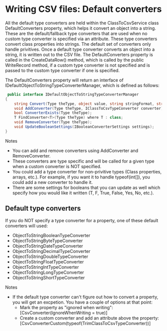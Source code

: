  # Writing CSV files: Default converters

 All the default type converters are held within the ClassToCsvService class DefaultConverters property, which helps it convert an object into a string.  These are the default/fallback type converters that are used when no custom type converter is specified via an attribute.  These type converters convert class properties into strings.  The default set of converters only handle privitives.  Once a default type converter converts an object into a string, it is written out to the CSV file.  The DefaultConverters property is called in the CreateDataRow() method, which is called by the public WriteRecord method, if a custom type converter is not specified and is passed to the custom type converter if one is specified.

The DefaultConverters property will return an interface of IDefaultObjectToStringTypeConverterManager, which is defined as follows:
```C#
 public interface IDefaultObjectToStringTypeConverterManager
{ 
    string Convert(Type theType, object value, string stringFormat, string columnName, int columnIndex, int rowNumber);
    void AddConverter(Type theType, IClassToCsvTypeConverter converter);
    bool ConverterExists(Type theType);
    T FindConverter<T>(Type theType) where T : class;
    void RemoveConverter(Type theType);
    void UpdateBooleanSettings(IBooleanConverterSettings settings);
}
```

Notes
- You can add and remove converters using AddConverter and RemoveConverter.
- These converters are type specific and will be called for a given type when a custom converter is NOT specified.
- You could add a type converter for non-privitive types (Class properties, arrays, etc.). For example, if you want it to handle typeof(int[]), you could add a new converter to handle it. 
- There are some settings for booleans that you can update as well which specify how you would like it written (T, F, True, False, Yes, No, etc.).

## Default type converters
If you do NOT specify a type converter for a property, one of these default converters will used:
- ObjectToStringBooleanTypeConverter
- ObjectToStringByteTypeConverter
- ObjectToStringDateTypeConverter
- ObjectToStringDecimalTypeConverter
- ObjectToStringDoubleTypeConverter
- ObjectToStringFloatTypeConverter
- ObjectToStringIntTypeConverter
- ObjectToStringLongTypeConverter
- ObjectToStringShortTypeConverter

Notes
- If the default type converter can't figure out how to convert a property, you will get an excpetion.  You have a couple of options at that point:
    - Mark the property as "ignored when writing": [CsvConverter(IgnoreWhenWriting = true)] 
    - Create a custom converter and add an attribute above the property:  [CsvConverterCustom(typeof(TrimClassToCsvTypeConverter))]
